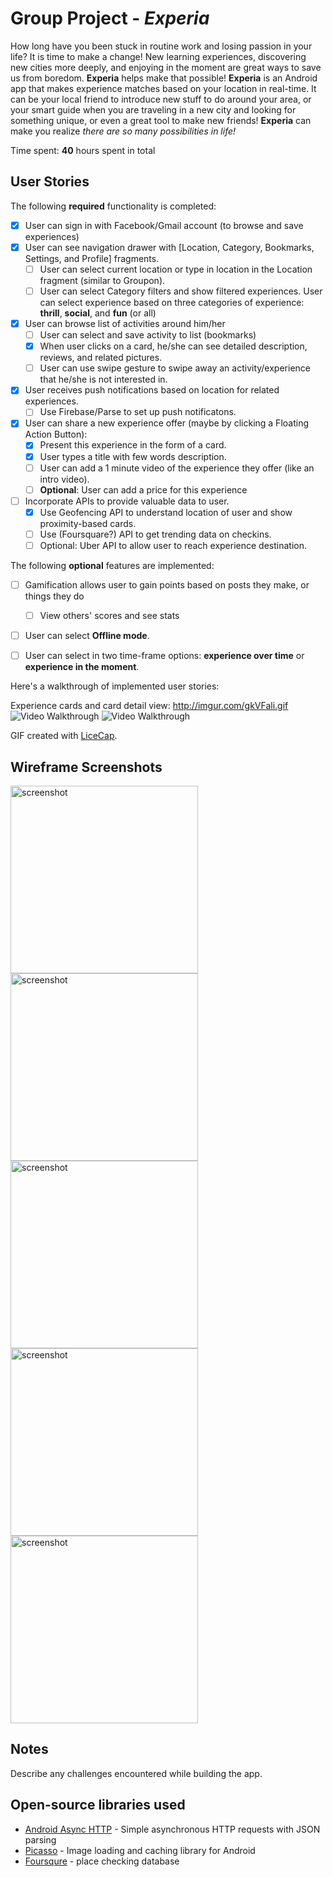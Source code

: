 # Group Project - *Experia*

How long have you been stuck in routine work and losing passion in your life? It is time to make a change! New learning experiences, discovering new cities more deeply, and enjoying in the moment are great ways to save us from boredom. **Experia** helps make that possible! **Experia** is an Android app that makes experience matches based on your location in real-time. It can be your local friend to introduce new stuff to do around your area, or your smart guide when you are traveling in a new city and looking for something unique, or even a great tool to make new friends! **Experia** can make you realize *there are so many possibilities in life!*

Time spent: **40** hours spent in total

## User Stories

The following **required** functionality is completed:
* [x] User can sign in with Facebook/Gmail account (to browse and save experiences)
* [x] User can see navigation drawer with [Location, Category, Bookmarks, Settings, and Profile] fragments.
  * [ ] User can select current location or type in location in the Location fragment (similar to Groupon).
  * [ ] User can select Category filters and show filtered experiences. User can select experience based on three categories of experience: **thrill**, **social**, and **fun** (or all)
* [x] User can browse list of activities around him/her 
  * [ ] User can select and save activity to list (bookmarks)
  * [x] When user clicks on a card, he/she can see detailed description, reviews, and related pictures.
  * [ ] User can use swipe gesture to swipe away an activity/experience that he/she is not interested in.
* [x] User receives push notifications based on location for related experiences.
  * [ ] Use Firebase/Parse to set up push notificatons.
* [x] User can share a new experience offer (maybe by clicking a Floating Action Button):
  * [x] Present this experience in the form of a card.
  * [x] User types a title with few words description.
  * [ ] User can add a 1 minute video of the experience they offer (like an intro video).
  * [ ] **Optional**: User can add a price for this experience
* [ ] Incorporate APIs to provide valuable data to user.
  * [x] Use Geofencing API to understand location of user and show proximity-based cards.
  * [ ] Use (Foursquare?) API to get trending data on checkins.
  * [ ] Optional: Uber API to allow user to reach experience destination.

The following **optional** features are implemented:
* [ ] Gamification allows user to gain points based on posts they make, or things they do
  * [ ] View others' scores and see stats
* [ ] User can select **Offline mode**.
* [ ] User can select in two time-frame options: **experience over time** or **experience in the moment**.


Here's a walkthrough of implemented user stories:

Experience cards and card detail view: http://imgur.com/gkVFali.gif
<img src='http://imgur.com/gkVFali.gif' title='Video Walkthrough' width='' alt='Video Walkthrough' />
<img src='http://imgur.com/uPVzIeu.gif' title='Video Walkthrough' width='' alt='Video Walkthrough' />

GIF created with [LiceCap](http://www.cockos.com/licecap/).

## Wireframe Screenshots

<img src='http://i.imgur.com/QShMttl.jpg' title='screenshot' width="300" alt='screenshot' />
<img src='http://i.imgur.com/3skAsn9.jpg' title='screenshot' width="300" alt='screenshot' />
<img src='http://i.imgur.com/BF2KC2V.jpg' title='screenshot' width="300" alt='screenshot' />
<img src='http://i.imgur.com/zlz0zJt.jpg' title='screenshot' width="300" alt='screenshot' />
<img src='http://i.imgur.com/fCmK1mO.jpg' title='screenshot' width="300" alt='screenshot' />



## Notes

Describe any challenges encountered while building the app.

## Open-source libraries used

- [Android Async HTTP](https://github.com/loopj/android-async-http) - Simple asynchronous HTTP requests with JSON parsing
- [Picasso](http://square.github.io/picasso/) - Image loading and caching library for Android
- [Foursqure](https://developer.foursquare.com/) - place checking database


